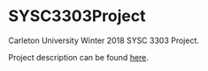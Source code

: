 # SYSC3303Project

Carleton University Winter 2018 SYSC 3303 Project.

Project description can be found [here](project.pdf "project description").